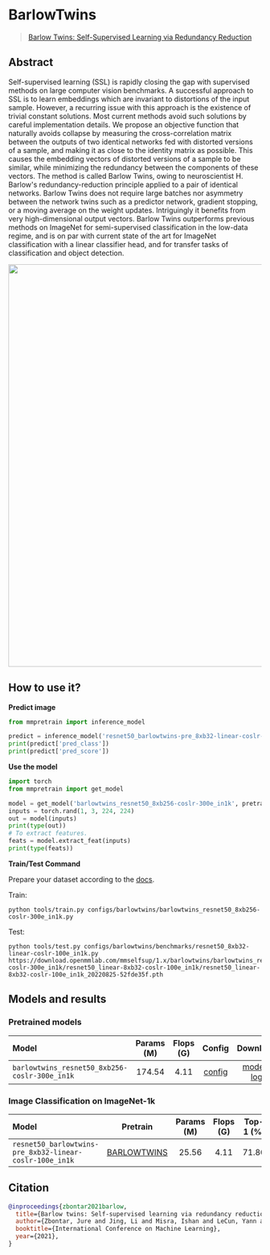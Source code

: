 # BarlowTwins

> [Barlow Twins: Self-Supervised Learning via Redundancy Reduction](https://arxiv.org/abs/2103.03230)

<!-- [ALGORITHM] -->

## Abstract

Self-supervised learning (SSL) is rapidly closing the gap with supervised methods on large computer vision benchmarks. A successful approach to SSL is to learn embeddings which are invariant to distortions of the input sample. However, a recurring issue with this approach is the existence of trivial constant solutions. Most current methods avoid such solutions by careful implementation details. We propose an objective function that naturally avoids collapse by measuring the cross-correlation matrix between the outputs of two identical networks fed with distorted versions of a sample, and making it as close to the identity matrix as possible. This causes the embedding vectors of distorted versions of a sample to be similar, while minimizing the redundancy between the components of these vectors. The method is called Barlow Twins, owing to neuroscientist H. Barlow's redundancy-reduction principle applied to a pair of identical networks. Barlow Twins does not require large batches nor asymmetry between the network twins such as a predictor network, gradient stopping, or a moving average on the weight updates. Intriguingly it benefits from very high-dimensional output vectors. Barlow Twins outperforms previous methods on ImageNet for semi-supervised classification in the low-data regime, and is on par with current state of the art for ImageNet classification with a linear classifier head, and for transfer tasks of classification and object detection.

<div align=center>
<img src="https://user-images.githubusercontent.com/36138628/163914714-082de804-0b5f-4024-94f9-880e6ef334fa.png" width="800" />
</div>

## How to use it?

<!-- [TABS-BEGIN] -->

**Predict image**

```python
from mmpretrain import inference_model

predict = inference_model('resnet50_barlowtwins-pre_8xb32-linear-coslr-100e_in1k', 'demo/bird.JPEG')
print(predict['pred_class'])
print(predict['pred_score'])
```

**Use the model**

```python
import torch
from mmpretrain import get_model

model = get_model('barlowtwins_resnet50_8xb256-coslr-300e_in1k', pretrained=True)
inputs = torch.rand(1, 3, 224, 224)
out = model(inputs)
print(type(out))
# To extract features.
feats = model.extract_feat(inputs)
print(type(feats))
```

**Train/Test Command**

Prepare your dataset according to the [docs](https://mmpretrain.readthedocs.io/en/main/user_guides/dataset_prepare.html#prepare-dataset).

Train:

```shell
python tools/train.py configs/barlowtwins/barlowtwins_resnet50_8xb256-coslr-300e_in1k.py
```

Test:

```shell
python tools/test.py configs/barlowtwins/benchmarks/resnet50_8xb32-linear-coslr-100e_in1k.py https://download.openmmlab.com/mmselfsup/1.x/barlowtwins/barlowtwins_resnet50_8xb256-coslr-300e_in1k/resnet50_linear-8xb32-coslr-100e_in1k/resnet50_linear-8xb32-coslr-100e_in1k_20220825-52fde35f.pth
```

<!-- [TABS-END] -->

## Models and results

### Pretrained models

| Model                                         | Params (M) | Flops (G) |                          Config                          |                                     Download                                     |
| :-------------------------------------------- | :--------: | :-------: | :------------------------------------------------------: | :------------------------------------------------------------------------------: |
| `barlowtwins_resnet50_8xb256-coslr-300e_in1k` |   174.54   |   4.11    | [config](barlowtwins_resnet50_8xb256-coslr-300e_in1k.py) | [model](https://download.openmmlab.com/mmselfsup/1.x/barlowtwins/barlowtwins_resnet50_8xb256-coslr-300e_in1k/barlowtwins_resnet50_8xb256-coslr-300e_in1k_20220825-57307488.pth) \| [log](https://download.openmmlab.com/mmselfsup/1.x/barlowtwins/barlowtwins_resnet50_8xb256-coslr-300e_in1k/barlowtwins_resnet50_8xb256-coslr-300e_in1k_20220825-57307488.json) |

### Image Classification on ImageNet-1k

| Model                                     |                   Pretrain                   | Params (M) | Flops (G) | Top-1 (%) |                   Config                   |                   Download                    |
| :---------------------------------------- | :------------------------------------------: | :--------: | :-------: | :-------: | :----------------------------------------: | :-------------------------------------------: |
| `resnet50_barlowtwins-pre_8xb32-linear-coslr-100e_in1k` | [BARLOWTWINS](https://download.openmmlab.com/mmselfsup/1.x/barlowtwins/barlowtwins_resnet50_8xb256-coslr-300e_in1k/barlowtwins_resnet50_8xb256-coslr-300e_in1k_20220825-57307488.pth) |   25.56    |   4.11    |   71.80   | [config](benchmarks/resnet50_8xb32-linear-coslr-100e_in1k.py) | [model](https://download.openmmlab.com/mmselfsup/1.x/barlowtwins/barlowtwins_resnet50_8xb256-coslr-300e_in1k/resnet50_linear-8xb32-coslr-100e_in1k/resnet50_linear-8xb32-coslr-100e_in1k_20220825-52fde35f.pth) \| [log](https://download.openmmlab.com/mmselfsup/1.x/barlowtwins/barlowtwins_resnet50_8xb256-coslr-300e_in1k/resnet50_linear-8xb32-coslr-100e_in1k/resnet50_linear-8xb32-coslr-100e_in1k_20220825-52fde35f.json) |

## Citation

```bibtex
@inproceedings{zbontar2021barlow,
  title={Barlow twins: Self-supervised learning via redundancy reduction},
  author={Zbontar, Jure and Jing, Li and Misra, Ishan and LeCun, Yann and Deny, St{\'e}phane},
  booktitle={International Conference on Machine Learning},
  year={2021},
}
```
